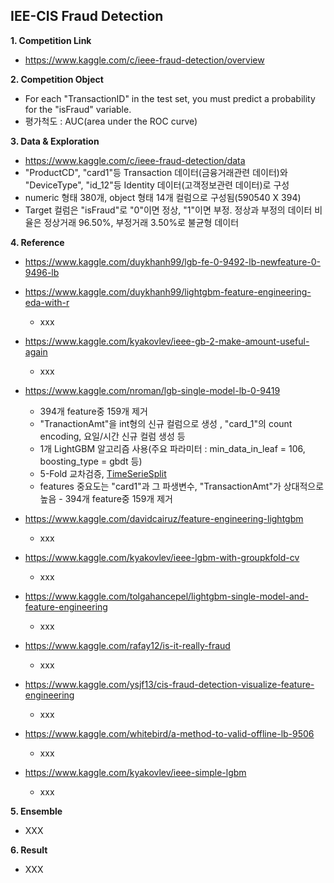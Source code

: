 ## IEE-CIS Fraud Detection


**1. Competition Link**
  - https://www.kaggle.com/c/ieee-fraud-detection/overview


**2. Competition Object**
  - For each "TransactionID" in the test set, you must predict a probability for the "isFraud" variable.
  - 평가척도 : AUC(area under the ROC curve)
  

**3. Data & Exploration**
  - https://www.kaggle.com/c/ieee-fraud-detection/data
  - "ProductCD", "card1"등 Transaction 데이터(금융거래관련 데이터)와 "DeviceType", "id_12"등 Identity 데이터(고객정보관련 데이터)로 구성
  - numeric 형태 380개, object 형태 14개 컬럼으로 구성됨(590540 X 394)
  - Target 컬럼은 "isFraud"로 "0"이면 정상, "1"이면 부정. 정상과 부정의 데이터 비율은 정상거래 96.50%, 부정거래 3.50%로 불균형 데이터
  

**4. Reference**
  - https://www.kaggle.com/duykhanh99/lgb-fe-0-9492-lb-newfeature-0-9496-lb

    
    
    
  - https://www.kaggle.com/duykhanh99/lightgbm-feature-engineering-eda-with-r
    - xxx
    
    
    
  - https://www.kaggle.com/kyakovlev/ieee-gb-2-make-amount-useful-again
    - xxx
    
    
    
  - https://www.kaggle.com/nroman/lgb-single-model-lb-0-9419
    - 394개 feature중 159개 제거
    - "TranactionAmt"을 int형의 신규 컬럼으로 생성 , "card_1"의 count encoding, 요일/시간 신규 컬럼 생성 등
    - 1개 LightGBM 알고리즘 사용(주요 파라미터 : min_data_in_leaf = 106, boosting_type = gbdt 등)
    - 5-Fold 교차검증, [TimeSerieSplit](https://scikit-learn.org/stable/modules/generated/sklearn.model_selection.TimeSeriesSplit.html)
    - features 중요도는 "card1"과 그 파생변수, "TransactionAmt"가 상대적으로 높음  - 394개 feature중 159개 제거
    
    
    
  - https://www.kaggle.com/davidcairuz/feature-engineering-lightgbm
    - xxx
    
    
    
  - https://www.kaggle.com/kyakovlev/ieee-lgbm-with-groupkfold-cv
    - xxx
    
    
    
  - https://www.kaggle.com/tolgahancepel/lightgbm-single-model-and-feature-engineering
    - xxx
    
    
    
  - https://www.kaggle.com/rafay12/is-it-really-fraud
    - xxx
    
    
    
  - https://www.kaggle.com/ysjf13/cis-fraud-detection-visualize-feature-engineering
    - xxx
    
    
    
  - https://www.kaggle.com/whitebird/a-method-to-valid-offline-lb-9506
    - xxx
    
    
    
  - https://www.kaggle.com/kyakovlev/ieee-simple-lgbm
    - xxx
    
    
    
**5. Ensemble**
  - XXX

**6. Result**
  - XXX
